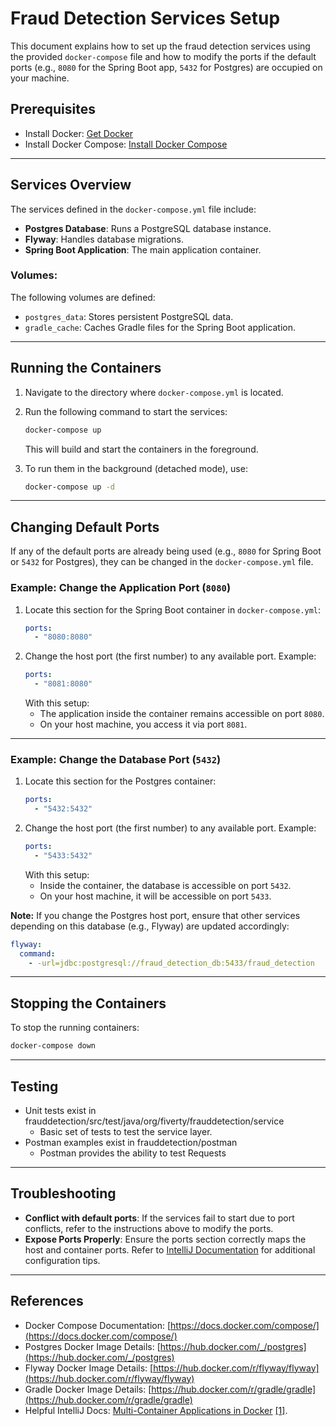 # Fraud Detection Services Setup

This document explains how to set up the fraud detection services using the provided `docker-compose` file and how to modify the ports if the default ports (e.g., `8080` for the Spring Boot app, `5432` for Postgres) are occupied on your machine.

## Prerequisites
- Install Docker: [Get Docker](https://docs.docker.com/get-docker/)
- Install Docker Compose: [Install Docker Compose](https://docs.docker.com/compose/install/)

---

## Services Overview
The services defined in the `docker-compose.yml` file include:
- **Postgres Database**:
  Runs a PostgreSQL database instance.
- **Flyway**:
  Handles database migrations.
- **Spring Boot Application**:
  The main application container.

### Volumes:
The following volumes are defined:
- `postgres_data`: Stores persistent PostgreSQL data.
- `gradle_cache`: Caches Gradle files for the Spring Boot application.

---

## Running the Containers
1. Navigate to the directory where `docker-compose.yml` is located.
2. Run the following command to start the services:
   ```bash
   docker-compose up
   ```
   This will build and start the containers in the foreground.

3. To run them in the background (detached mode), use:
   ```bash
   docker-compose up -d
   ```

---

## Changing Default Ports

If any of the default ports are already being used (e.g., `8080` for Spring Boot or `5432` for Postgres), they can be changed in the `docker-compose.yml` file.

### Example: Change the Application Port (`8080`)
1. Locate this section for the Spring Boot container in `docker-compose.yml`:
   ```yaml
   ports:
     - "8080:8080"
   ```
2. Change the host port (the first number) to any available port. Example:
   ```yaml
   ports:
     - "8081:8080"
   ```
   With this setup:
    - The application inside the container remains accessible on port `8080`.
    - On your host machine, you access it via port `8081`.

---

### Example: Change the Database Port (`5432`)
1. Locate this section for the Postgres container:
   ```yaml
   ports:
     - "5432:5432"
   ```
2. Change the host port (the first number) to any available port. Example:
   ```yaml
   ports:
     - "5433:5432"
   ```
   With this setup:
    - Inside the container, the database is accessible on port `5432`.
    - On your host machine, it will be accessible on port `5433`.

**Note:** If you change the Postgres host port, ensure that other services depending on this database (e.g., Flyway) are updated accordingly:
```yaml
flyway:
  command:
    - -url=jdbc:postgresql://fraud_detection_db:5433/fraud_detection
```

---

## Stopping the Containers
To stop the running containers:
```bash
docker-compose down
```

---

## Testing

- Unit tests exist in frauddetection/src/test/java/org/fiverty/frauddetection/service
  - Basic set of tests to test the service layer. 
- Postman examples exist in frauddetection/postman
  - Postman provides the ability to test Requests

---

## Troubleshooting
- **Conflict with default ports**: If the services fail to start due to port conflicts, refer to the instructions above to modify the ports.
- **Expose Ports Properly**: Ensure the ports section correctly maps the host and container ports. Refer to [IntelliJ Documentation](https://www.jetbrains.com/help/idea/2024.2/docker-compose.html) for additional configuration tips.

---

## References
- Docker Compose Documentation: [https://docs.docker.com/compose/](https://docs.docker.com/compose/)
- Postgres Docker Image Details: [https://hub.docker.com/_/postgres](https://hub.docker.com/_/postgres)
- Flyway Docker Image Details: [https://hub.docker.com/r/flyway/flyway](https://hub.docker.com/r/flyway/flyway)
- Gradle Docker Image Details: [https://hub.docker.com/r/gradle/gradle](https://hub.docker.com/r/gradle/gradle)
- Helpful IntelliJ Docs: [Multi-Container Applications in Docker](https://www.jetbrains.com/help/idea/2024.2/docker-compose.html) [[1]](https://www.jetbrains.com/help/idea/2024.2/dockerfile-run-configuration.html).